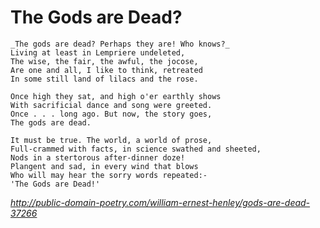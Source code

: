 # The Gods are Dead?

    _The gods are dead? Perhaps they are! Who knows?_
    Living at least in Lempriere undeleted,
    The wise, the fair, the awful, the jocose,
    Are one and all, I like to think, retreated
    In some still land of lilacs and the rose.

    Once high they sat, and high o'er earthly shows
    With sacrificial dance and song were greeted.
    Once . . . long ago. But now, the story goes,
    The gods are dead.

    It must be true. The world, a world of prose,
    Full-crammed with facts, in science swathed and sheeted,
    Nods in a stertorous after-dinner doze!
    Plangent and sad, in every wind that blows
    Who will may hear the sorry words repeated:-
    'The Gods are Dead!'

*http://public-domain-poetry.com/william-ernest-henley/gods-are-dead-37266*
